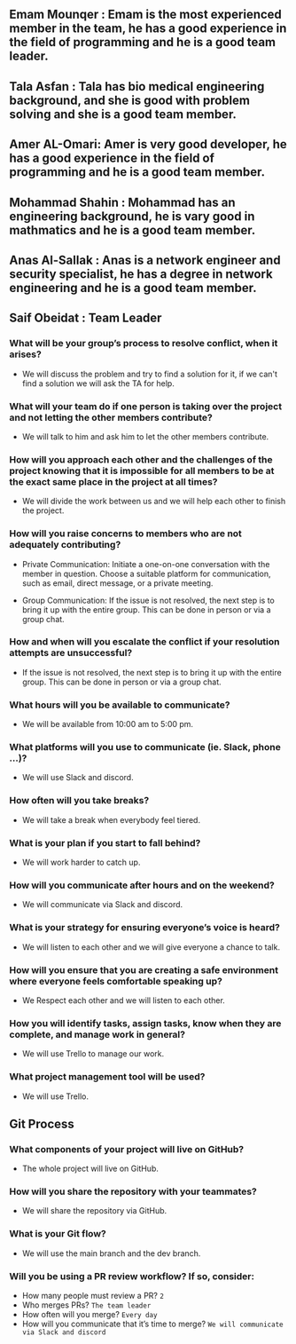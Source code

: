 ## Emam Mounqer : Emam is the most experienced member in the team, he has a good experience in the field of programming and he is a good team leader.

## Tala Asfan : Tala has bio medical engineering background, and she is good with problem solving and she is a good team member.

## Amer AL-Omari: Amer is very good developer, he has a good experience in the field of programming and he is a good team member.

## Mohammad Shahin : Mohammad has an engineering background, he is vary good in mathmatics and he is a good team member.

## Anas Al-Sallak : Anas is a  network engineer and security specialist, he has a degree in network engineering and he is a good team member.

## Saif Obeidat : Team Leader

### What will be your group’s process to resolve conflict, when it arises? 
- We will discuss the problem and try to find a solution for it, if we can't find a solution we will ask the TA for help.

### What will your team do if one person is taking over the project and not letting the other members contribute?
- We will talk to him and ask him to let the other members contribute.

### How will you approach each other and the challenges of the project knowing that it is impossible for all members to be at the exact same place in the project at all times?
- We will divide the work between us and we will help each other to finish the project.

### How will you raise concerns to members who are not adequately contributing?

- Private Communication: Initiate a one-on-one conversation with the member in question. Choose a suitable platform for communication, such as email, direct message, or a private meeting.

- Group Communication: If the issue is not resolved, the next step is to bring it up with the entire group. This can be done in person or via a group chat.

### How and when will you escalate the conflict if your resolution attempts are unsuccessful?
- If the issue is not resolved, the next step is to bring it up with the entire group. This can be done in person or via a group chat.

### What hours will you be available to communicate?
- We will be available from 10:00 am to 5:00 pm.

### What platforms will you use to communicate (ie. Slack, phone …)?
- We will use Slack and discord.

### How often will you take breaks?
- We will take a break when everybody feel tiered.

### What is your plan if you start to fall behind?
- We will work harder to catch up.

### How will you communicate after hours and on the weekend?
- We will communicate via Slack and discord.

### What is your strategy for ensuring everyone’s voice is heard?
- We will listen to each other and we will give everyone a chance to talk.

### How will you ensure that you are creating a safe environment where everyone feels comfortable speaking up?
- We Respect each other and we will listen to each other.

### How you will identify tasks, assign tasks, know when they are complete, and manage work in general?
- We will use Trello to manage our work.

### What project management tool will be used?
- We will use Trello.

## Git Process

### What components of your project will live on GitHub?
- The whole project will live on GitHub.

### How will you share the repository with your teammates?
- We will share the repository via GitHub.

### What is your Git flow?
- We will use the main branch and the dev branch.

### Will you be using a PR review workflow? If so, consider:
- How many people must review a PR?  `2`
- Who merges PRs? `The team leader`
- How often will you merge? `Every day`
- How will you communicate that it’s time to merge? `We will communicate via Slack and discord`



